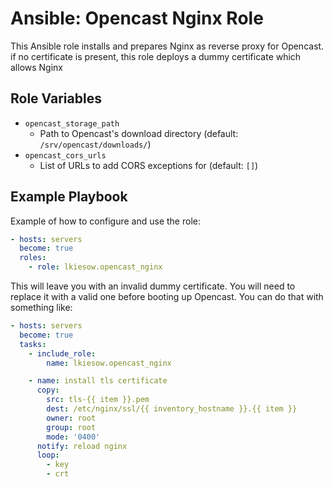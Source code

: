 Ansible: Opencast Nginx Role
============================

This Ansible role installs and prepares Nginx as reverse proxy for Opencast.
if no certificate is present, this role deploys a dummy certificate which allows Nginx 

Role Variables
--------------

- `opencast_storage_path`
    - Path to Opencast's download directory (default: `/srv/opencast/downloads/`)
- `opencast_cors_urls`
    - List of URLs to add CORS exceptions for (default: `[]`)


Example Playbook
----------------

Example of how to configure and use the role:

```yaml
- hosts: servers
  become: true
  roles:
    - role: lkiesow.opencast_nginx
```

This will leave you with an invalid dummy certificate.
You will need to replace it with a valid one before booting up Opencast.
You can do that with something like:

```yaml
- hosts: servers
  become: true
  tasks:
    - include_role:
        name: lkiesow.opencast_nginx

    - name: install tls certificate
      copy:
        src: tls-{{ item }}.pem
        dest: /etc/nginx/ssl/{{ inventory_hostname }}.{{ item }}
        owner: root
        group: root
        mode: '0400'
      notify: reload nginx
      loop:
        - key
        - crt
```
